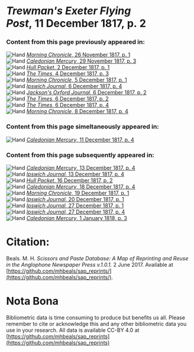 # *Trewman's Exeter Flying Post*, 11 December 1817, p. 2  
  
### Content from this page previously appeared in:  
![Hand](http://scissorsandpaste.net/wp-content/uploads/2017/06/smallhandpointer.png) [*Morning Chronicle*, 26 November 1817, p. 1](https://mhbeals.github.io/sap_html/Morning-Chronicle/Morning-Chronicle-26-November-1817-p-1)  
![Hand](http://scissorsandpaste.net/wp-content/uploads/2017/06/smallhandpointer.png) [*Caledonian Mercury*, 29 November 1817, p. 3](https://mhbeals.github.io/sap_html/Caledonian-Mercury/Caledonian-Mercury-29-November-1817-p-3)  
![Hand](http://scissorsandpaste.net/wp-content/uploads/2017/06/smallhandpointer.png) [*Hull Packet*, 2 December 1817, p. 1](https://mhbeals.github.io/sap_html/Hull-Packet/Hull-Packet-2-December-1817-p-1)  
![Hand](http://scissorsandpaste.net/wp-content/uploads/2017/06/smallhandpointer.png) [*The Times*, 4 December 1817, p. 3](https://mhbeals.github.io/sap_html/The-Times/The-Times-4-December-1817-p-3)  
![Hand](http://scissorsandpaste.net/wp-content/uploads/2017/06/smallhandpointer.png) [*Morning Chronicle*, 5 December 1817, p. 1](https://mhbeals.github.io/sap_html/Morning-Chronicle/Morning-Chronicle-5-December-1817-p-1)  
![Hand](http://scissorsandpaste.net/wp-content/uploads/2017/06/smallhandpointer.png) [*Ipswich Journal*, 6 December 1817, p. 4](https://mhbeals.github.io/sap_html/Ipswich-Journal/Ipswich-Journal-6-December-1817-p-4)  
![Hand](http://scissorsandpaste.net/wp-content/uploads/2017/06/smallhandpointer.png) [*Jackson's Oxford Journal*, 6 December 1817, p. 2](https://mhbeals.github.io/sap_html/Jackson's-Oxford-Journal/Jackson's-Oxford-Journal-6-December-1817-p-2)  
![Hand](http://scissorsandpaste.net/wp-content/uploads/2017/06/smallhandpointer.png) [*The Times*, 6 December 1817, p. 2](https://mhbeals.github.io/sap_html/The-Times/The-Times-6-December-1817-p-2)  
![Hand](http://scissorsandpaste.net/wp-content/uploads/2017/06/smallhandpointer.png) [*The Times*, 6 December 1817, p. 4](https://mhbeals.github.io/sap_html/The-Times/The-Times-6-December-1817-p-4)  
![Hand](http://scissorsandpaste.net/wp-content/uploads/2017/06/smallhandpointer.png) [*Morning Chronicle*, 8 December 1817, p. 4](https://mhbeals.github.io/sap_html/Morning-Chronicle/Morning-Chronicle-8-December-1817-p-4)  
  
### Content from this page simeltaneously appeared in:  
![Hand](http://scissorsandpaste.net/wp-content/uploads/2017/06/smallhandpointer.png) [*Caledonian Mercury*, 11 December 1817, p. 4](https://mhbeals.github.io/sap_html/Caledonian-Mercury/Caledonian-Mercury-11-December-1817-p-4)  
  
### Content from this page subsequently appeared in:  
![Hand](http://scissorsandpaste.net/wp-content/uploads/2017/06/smallhandpointer.png) [*Caledonian Mercury*, 13 December 1817, p. 4](https://mhbeals.github.io/sap_html/Caledonian-Mercury/Caledonian-Mercury-13-December-1817-p-4)  
![Hand](http://scissorsandpaste.net/wp-content/uploads/2017/06/smallhandpointer.png) [*Ipswich Journal*, 13 December 1817, p. 4](https://mhbeals.github.io/sap_html/Ipswich-Journal/Ipswich-Journal-13-December-1817-p-4)  
![Hand](http://scissorsandpaste.net/wp-content/uploads/2017/06/smallhandpointer.png) [*Hull Packet*, 16 December 1817, p. 2](https://mhbeals.github.io/sap_html/Hull-Packet/Hull-Packet-16-December-1817-p-2)  
![Hand](http://scissorsandpaste.net/wp-content/uploads/2017/06/smallhandpointer.png) [*Caledonian Mercury*, 18 December 1817, p. 4](https://mhbeals.github.io/sap_html/Caledonian-Mercury/Caledonian-Mercury-18-December-1817-p-4)  
![Hand](http://scissorsandpaste.net/wp-content/uploads/2017/06/smallhandpointer.png) [*Morning Chronicle*, 19 December 1817, p. 1](https://mhbeals.github.io/sap_html/Morning-Chronicle/Morning-Chronicle-19-December-1817-p-1)  
![Hand](http://scissorsandpaste.net/wp-content/uploads/2017/06/smallhandpointer.png) [*Ipswich Journal*, 20 December 1817, p. 1](https://mhbeals.github.io/sap_html/Ipswich-Journal/Ipswich-Journal-20-December-1817-p-1)  
![Hand](http://scissorsandpaste.net/wp-content/uploads/2017/06/smallhandpointer.png) [*Ipswich Journal*, 27 December 1817, p. 1](https://mhbeals.github.io/sap_html/Ipswich-Journal/Ipswich-Journal-27-December-1817-p-1)  
![Hand](http://scissorsandpaste.net/wp-content/uploads/2017/06/smallhandpointer.png) [*Ipswich Journal*, 27 December 1817, p. 4](https://mhbeals.github.io/sap_html/Ipswich-Journal/Ipswich-Journal-27-December-1817-p-4)  
![Hand](http://scissorsandpaste.net/wp-content/uploads/2017/06/smallhandpointer.png) [*Caledonian Mercury*, 1 January 1818, p. 3](https://mhbeals.github.io/sap_html/Caledonian-Mercury/Caledonian-Mercury-1-January-1818-p-3)  


# Citation: 

Beals. M. H. *Scissors and Paste Database: A Map of Reprinting and Reuse in the Anglophone Newspaper Press v.1.0.1.* 2 June 2017. Available at [https://github.com/mhbeals/sap_reprints/](https://github.com/mhbeals/sap_reprints/). 

# Nota Bona

Bibliometric data is time consuming to produce but benefits us all. Please remember to cite or acknowledge this and any other bibliometric data you use in your research. All data is available CC-BY 4.0 at [https://github.com/mhbeals/sap_reprints](https://github.com/mhbeals/sap_reprints)